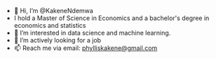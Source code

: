- 👋 Hi, I’m @KakeneNdemwa
- I hold a Master of Science in Economics and a bachelor's degree in economics and statistics
- 👀 I’m interested in data science and machine learning.
- 💞️ I’m actively looking for a job
- 📫 Reach me via email: phylliskakene@gmail.com
<!---
KakeneNdemwa/KakeneNdemwa is a ✨ special ✨ repository because its `README.md` (this file) appears on your GitHub profile.
You can click the Preview link to take a look at your changes.
--->
